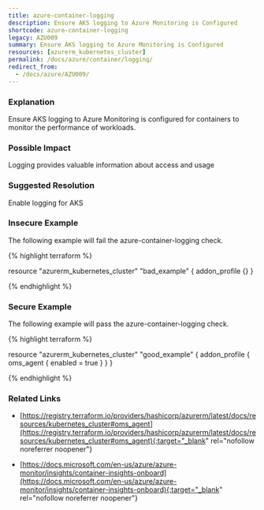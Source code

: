 ```yaml
---
title: azure-container-logging
description: Ensure AKS logging to Azure Monitoring is Configured
shortcode: azure-container-logging
legacy: AZU009
summary: Ensure AKS logging to Azure Monitoring is Configured 
resources: [azurerm_kubernetes_cluster] 
permalink: /docs/azure/container/logging/
redirect_from: 
  - /docs/azure/AZU009/
---
```


### Explanation


Ensure AKS logging to Azure Monitoring is configured for containers to monitor the performance of workloads.


### Possible Impact
Logging provides valuable information about access and usage

### Suggested Resolution
Enable logging for AKS


### Insecure Example

The following example will fail the azure-container-logging check.

{% highlight terraform %}

resource "azurerm_kubernetes_cluster" "bad_example" {
    addon_profile {}
}

{% endhighlight %}



### Secure Example

The following example will pass the azure-container-logging check.

{% highlight terraform %}

resource "azurerm_kubernetes_cluster" "good_example" {
    addon_profile {
		oms_agent {
			enabled = true
		}
	}
}

{% endhighlight %}



### Related Links


- [https://registry.terraform.io/providers/hashicorp/azurerm/latest/docs/resources/kubernetes_cluster#oms_agent](https://registry.terraform.io/providers/hashicorp/azurerm/latest/docs/resources/kubernetes_cluster#oms_agent){:target="_blank" rel="nofollow noreferrer noopener"}

- [https://docs.microsoft.com/en-us/azure/azure-monitor/insights/container-insights-onboard](https://docs.microsoft.com/en-us/azure/azure-monitor/insights/container-insights-onboard){:target="_blank" rel="nofollow noreferrer noopener"}


